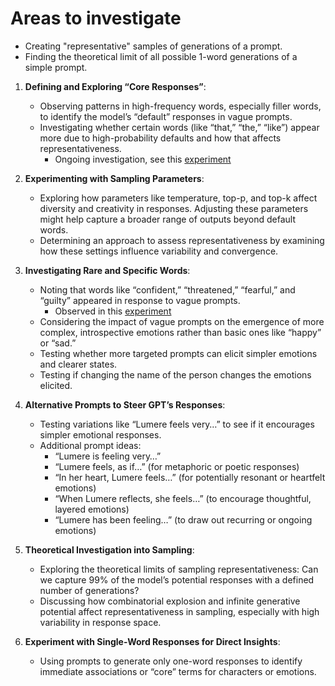 # Areas to investigate

- Creating "representative" samples of generations of a prompt.
- Finding the theoretical limit of all possible 1-word generations of a simple
  prompt.

1. **Defining and Exploring “Core Responses”**:
   - Observing patterns in high-frequency words, especially filler words, to identify the model’s “default” responses in vague prompts.
   - Investigating whether certain words (like “that,” “the,” “like”) appear more due to high-probability defaults and how that affects representativeness.
     - Ongoing investigation, see this [experiment](/experiments/the-feels/)

1. **Experimenting with Sampling Parameters**:
   - Exploring how parameters like temperature, top-p, and top-k affect diversity and creativity in responses. Adjusting these parameters might help capture a broader range of outputs beyond default words.
   - Determining an approach to assess representativeness by examining how these settings influence variability and convergence.

1. **Investigating Rare and Specific Words**:
   - Noting that words like “confident,” “threatened,” “fearful,” and “guilty” appeared in response to vague prompts.
     - Observed in this [experiment](/experiments/the-feels/)
   - Considering the impact of vague prompts on the emergence of more complex, introspective emotions rather than basic ones like “happy” or “sad.”
   - Testing whether more targeted prompts can elicit simpler emotions and clearer states.
   - Testing if changing the name of the person changes the emotions elicited.

1. **Alternative Prompts to Steer GPT’s Responses**:
   - Testing variations like “Lumere feels very…” to see if it encourages simpler emotional responses.
   - Additional prompt ideas:
     - “Lumere is feeling very…”
     - “Lumere feels, as if…” (for metaphoric or poetic responses)
     - “In her heart, Lumere feels…” (for potentially resonant or heartfelt emotions)
     - “When Lumere reflects, she feels…” (to encourage thoughtful, layered emotions)
     - “Lumere has been feeling…” (to draw out recurring or ongoing emotions)

1. **Theoretical Investigation into Sampling**:
   - Exploring the theoretical limits of sampling representativeness: Can we capture 99% of the model’s potential responses with a defined number of generations?
   - Discussing how combinatorial explosion and infinite generative potential affect representativeness in sampling, especially with high variability in response space.

1. **Experiment with Single-Word Responses for Direct Insights**:
   - Using prompts to generate only one-word responses to identify immediate associations or “core” terms for characters or emotions.
